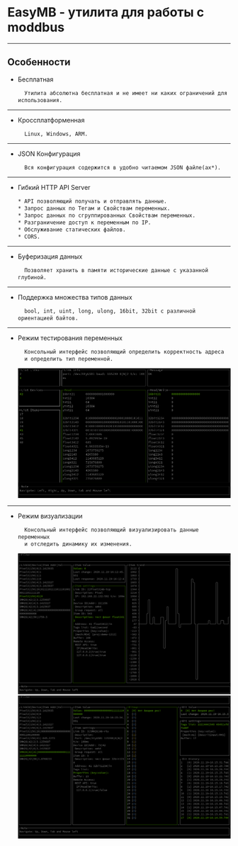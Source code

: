 # EasyMB - утилита для работы с moddbus

----

## Особенности

* Бесплатная
  
        Утилита абсолютна бесплатная и не имеет ни каких ограничений для использования.

----

* Кроссплатформенная

        Linux, Windows, ARM.

----

* JSON Конфигурация

        Вся конфигурация содержится в удобно читаемом JSON файле(ах*).

----

* Гибкий HTTP API Server
  
      * API позволяющий получать и отправлять данные.
      * Запрос данных по Тегам и Свойствам переменных.
      * Запрос данных по сгруппированных Свойствам переменных.
      * Разграничение доступ к переменным по IP.
      * Обслуживание статических файлов.
      * CORS.

----

* Буферизация данных

        Позволяет хранить в памяти исторические данные с указанной глубиной.

----

* Поддержка множества типов данных

        bool, int, uint, long, ulong, 16bit, 32bit с различной ориентацией байтов.

----

* Режим тестирования переменных

        Консольный интерфейс позволяющий определить корректность адреса
        и определить тип переменной.

    ![test](test.png)

----

* Режим визуализации

        Консольный интерфейс позволяющий визуализировать данные переменных 
        и отследить динамику их изменения.

    ![test](monitor_item.png)
    ![test](monitor_bitmap.png)
